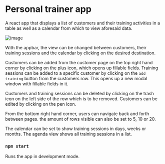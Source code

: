 # Personal trainer app

A react app that displays a list of customers and their training activities in a table as well as a calendar from which to view aforesaid data. 

![image](https://user-images.githubusercontent.com/78149945/163807112-3cc05a62-717a-4c7f-b8b8-a33bd8eebfb5.png)


With the appbar, the view can be changed between customers, their training sessions and the calendar by clicking on the desired destination.

Customers can be added from the customer page on the top right hand corner by clicking on the plus icon, which opens up fillable fields. Training sessions can be added to a specific customer by clicking on the `add training` button from the customers row. This opens up a new modal window with fillable fields in it.

Customers and training sessions can be deleted by clicking on the trash icon on the left side of the row which is to be removed. Customers can be edited by clicking on the pen icon.

From the bottom right hand corner, users can navigate back and forth between pages. the amount of rows visible can also be set to 5, 10 or 20.

The calendar can be set to show training sessions in days, weeks or months. The agenda view shows all training sessions in a list.



### `npm start`

Runs the app in development mode.
